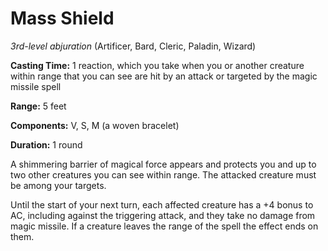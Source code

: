 # Mass Shield
*3rd-level abjuration* (Artificer, Bard, Cleric, Paladin, Wizard)

**Casting Time:** 1 reaction, which you take when you or another creature within range that you can see are hit by an attack or targeted by the magic missile spell

**Range:** 5 feet

**Components:** V, S, M (a woven bracelet)

**Duration:** 1 round

A shimmering barrier of magical force appears and protects you and up to two other creatures you can see within range. The attacked creature must be among your targets.

Until the start of your next turn, each affected creature has a +4 bonus to AC, including against the triggering attack, and they take no damage from magic missile. If a creature leaves the range of the spell the effect ends on them.
